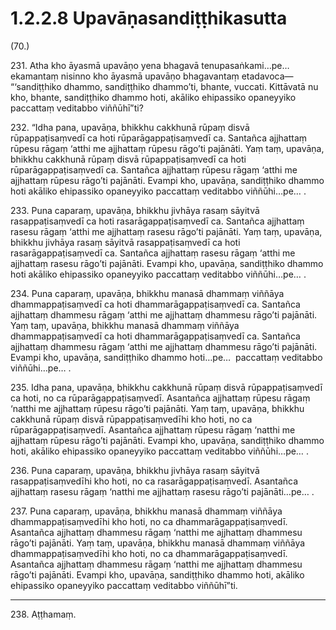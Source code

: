 

# 1.2.2.8 Upavāṇasandiṭṭhikasutta





(70.)

231\. Atha kho āyasmā upavāṇo yena bhagavā tenupasaṅkami…pe…  ekamantaṃ nisinno kho āyasmā upavāṇo bhagavantaṃ etadavoca—  “‘sandiṭṭhiko dhammo, sandiṭṭhiko dhammo’ti, bhante, vuccati. Kittāvatā nu kho, bhante, sandiṭṭhiko dhammo hoti, akāliko ehipassiko opaneyyiko paccattaṃ veditabbo viññūhī”ti?

232\. “Idha pana, upavāṇa, bhikkhu cakkhunā rūpaṃ disvā rūpappaṭisaṃvedī ca hoti rūparāgappaṭisaṃvedī ca. Santañca ajjhattaṃ rūpesu rāgaṃ ‘atthi me ajjhattaṃ rūpesu rāgo’ti pajānāti. Yaṃ taṃ, upavāṇa, bhikkhu cakkhunā rūpaṃ disvā rūpappaṭisaṃvedī ca hoti rūparāgappaṭisaṃvedī ca. Santañca ajjhattaṃ rūpesu rāgaṃ ‘atthi me ajjhattaṃ rūpesu rāgo’ti pajānāti. Evampi kho, upavāṇa, sandiṭṭhiko dhammo hoti akāliko ehipassiko opaneyyiko paccattaṃ veditabbo viññūhi…pe… .

233\. Puna caparaṃ, upavāṇa, bhikkhu jivhāya rasaṃ sāyitvā rasappaṭisaṃvedī ca hoti rasarāgappaṭisaṃvedī ca. Santañca ajjhattaṃ rasesu rāgaṃ ‘atthi me ajjhattaṃ rasesu rāgo’ti pajānāti. Yaṃ taṃ, upavāṇa, bhikkhu jivhāya rasaṃ sāyitvā rasappaṭisaṃvedī ca hoti rasarāgappaṭisaṃvedī ca. Santañca ajjhattaṃ rasesu rāgaṃ ‘atthi me ajjhattaṃ rasesu rāgo’ti pajānāti. Evampi kho, upavāṇa, sandiṭṭhiko dhammo hoti akāliko ehipassiko opaneyyiko paccattaṃ veditabbo viññūhi…pe… .

234\. Puna caparaṃ, upavāṇa, bhikkhu manasā dhammaṃ viññāya dhammappaṭisaṃvedī ca hoti dhammarāgappaṭisaṃvedī ca. Santañca ajjhattaṃ dhammesu rāgaṃ ‘atthi me ajjhattaṃ dhammesu rāgo’ti pajānāti. Yaṃ taṃ, upavāṇa, bhikkhu manasā dhammaṃ viññāya dhammappaṭisaṃvedī ca hoti dhammarāgappaṭisaṃvedī ca. Santañca ajjhattaṃ dhammesu rāgaṃ ‘atthi me ajjhattaṃ dhammesu rāgo’ti pajānāti. Evampi kho, upavāṇa, sandiṭṭhiko dhammo hoti…pe…  paccattaṃ veditabbo viññūhi…pe… .

235\. Idha pana, upavāṇa, bhikkhu cakkhunā rūpaṃ disvā rūpappaṭisaṃvedī ca hoti, no ca rūparāgappaṭisaṃvedī. Asantañca ajjhattaṃ rūpesu rāgaṃ ‘natthi me ajjhattaṃ rūpesu rāgo’ti pajānāti. Yaṃ taṃ, upavāṇa, bhikkhu cakkhunā rūpaṃ disvā rūpappaṭisaṃvedīhi kho hoti, no ca rūparāgappaṭisaṃvedī. Asantañca ajjhattaṃ rūpesu rāgaṃ ‘natthi me ajjhattaṃ rūpesu rāgo’ti pajānāti. Evampi kho, upavāṇa, sandiṭṭhiko dhammo hoti, akāliko ehipassiko opaneyyiko paccattaṃ veditabbo viññūhi…pe… .

236\. Puna caparaṃ, upavāṇa, bhikkhu jivhāya rasaṃ sāyitvā rasappaṭisaṃvedīhi kho hoti, no ca rasarāgappaṭisaṃvedī. Asantañca ajjhattaṃ rasesu rāgaṃ ‘natthi me ajjhattaṃ rasesu rāgo’ti pajānāti…pe… .

237\. Puna caparaṃ, upavāṇa, bhikkhu manasā dhammaṃ viññāya dhammappaṭisaṃvedīhi kho hoti, no ca dhammarāgappaṭisaṃvedī. Asantañca ajjhattaṃ dhammesu rāgaṃ ‘natthi me ajjhattaṃ dhammesu rāgo’ti pajānāti. Yaṃ taṃ, upavāṇa, bhikkhu manasā dhammaṃ viññāya dhammappaṭisaṃvedīhi kho hoti, no ca dhammarāgappaṭisaṃvedī. Asantañca ajjhattaṃ dhammesu rāgaṃ ‘natthi me ajjhattaṃ dhammesu rāgo’ti pajānāti. Evampi kho, upavāṇa, sandiṭṭhiko dhammo hoti, akāliko ehipassiko opaneyyiko paccattaṃ veditabbo viññūhī”ti.

---

238\. Aṭṭhamaṃ.






